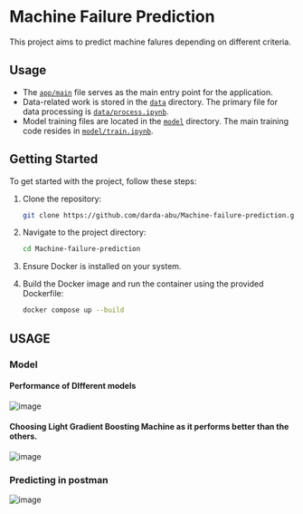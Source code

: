 # Machine Failure Prediction

This project aims to predict machine falures depending on different criteria.

## Usage

- The [`app/main`](app/main) file serves as the main entry point for the application.
- Data-related work is stored in the [`data`](data) directory. The primary file for data processing is [`data/process.ipynb`](data/process.ipynb).
- Model training files are located in the [`model`](model) directory. The main training code resides in [`model/train.ipynb`](model/train.ipynb).

## Getting Started

To get started with the project, follow these steps:

1. Clone the repository:

    ```bash
    git clone https://github.com/darda-abu/Machine-failure-prediction.git
    ```

2. Navigate to the project directory:

    ```bash
    cd Machine-failure-prediction
    ```

3. Ensure Docker is installed on your system.

4. Build the Docker image and run the container using the provided Dockerfile:

    ```bash
    docker compose up --build
    ```

## USAGE

### Model 
#### Performance of DIfferent models
![image](https://github.com/darda-abu/Machine-failure-prediction/assets/167751588/35940227-e331-4269-8be9-b99332a11055)

#### Choosing Light Gradient Boosting Machine as it performs better than the others.
![image](https://github.com/darda-abu/Machine-failure-prediction/assets/167751588/befd5e2a-5581-450a-8249-e47996a36ac5)

### Predicting in postman
![image](https://github.com/darda-abu/Machine-failure-prediction/assets/167751588/56fe203e-957c-4662-a576-cac42e86d2d7)


